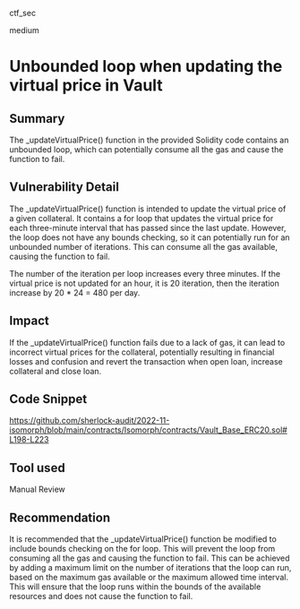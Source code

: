 ctf_sec

medium

# Unbounded loop when updating the virtual price in Vault

## Summary

The _updateVirtualPrice() function in the provided Solidity code contains an unbounded loop, which can potentially consume all the gas and cause the function to fail.

## Vulnerability Detail

The _updateVirtualPrice() function is intended to update the virtual price of a given collateral. It contains a for loop that updates the virtual price for each three-minute interval that has passed since the last update. However, the loop does not have any bounds checking, so it can potentially run for an unbounded number of iterations. This can consume all the gas available, causing the function to fail.

The number of the iteration per loop increases every three minutes. If the virtual price is not updated for an hour, it is 20 iteration, then the iteration increase by 20 * 24 = 480 per day.

## Impact

If the _updateVirtualPrice() function fails due to a lack of gas, it can lead to incorrect virtual prices for the collateral, potentially resulting in financial losses and confusion and revert the transaction when open loan, increase collateral and close loan.

## Code Snippet

https://github.com/sherlock-audit/2022-11-isomorph/blob/main/contracts/Isomorph/contracts/Vault_Base_ERC20.sol#L198-L223

## Tool used

Manual Review

## Recommendation

It is recommended that the _updateVirtualPrice() function be modified to include bounds checking on the for loop. This will prevent the loop from consuming all the gas and causing the function to fail. This can be achieved by adding a maximum limit on the number of iterations that the loop can run, based on the maximum gas available or the maximum allowed time interval. This will ensure that the loop runs within the bounds of the available resources and does not cause the function to fail.
